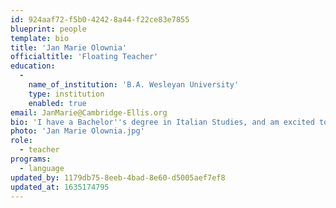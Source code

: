 ```yaml
---
id: 924aaf72-f5b0-4242-8a44-f22ce83e7855
blueprint: people
template: bio
title: 'Jan Marie Olownia'
officialtitle: 'Floating Teacher'
education:
  -
    name_of_institution: 'B.A. Wesleyan University'
    type: institution
    enabled: true
email: JanMarie@Cambridge-Ellis.org
bio: 'I have a Bachelor''s degree in Italian Studies, and am excited to blend my deep appreciation of foreign language with my love of children via the CES Language Program. I have a 19-year history in childcare and youth education, from private care to leadership to team environments to creating my own flagship ventures. I have taught arts, science, math, music, foreign language, movement, and even bicycle mechanics, to children as young as one to adults as old as 91. My favorite intersections are between creative mediums (art, dance, music) and the natural world (recycled materials, outdoor classrooms, plants/living things), both personally and professionally. The Reggio-Emilia approach employed at CES, especially given its roots in Italy, is a perfect match for my skills and interests.'
photo: 'Jan Marie Olownia.jpg'
role:
  - teacher
programs:
  - language
updated_by: 1179db75-8eeb-4bad-8e60-d5005aef7ef8
updated_at: 1635174795
---
```


